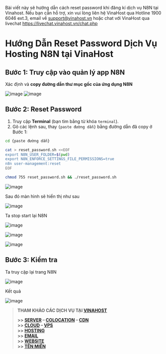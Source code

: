 Bài viết này sẽ hướng dẫn cách reset password khi đăng kí dịch vụ N8N tại Vinahost. Nếu bạn cần hỗ trợ, xin vui lòng liên hệ VinaHost qua Hotline 1900 6046 ext.3, email về support@vinahost.vn hoặc chat với VinaHost qua livechat https://livechat.vinahost.vn/chat.php  
# Hướng Dẫn Reset Password Dịch Vụ Hosting N8N tại VinaHost

## Bước 1: Truy cập vào quản lý app N8N

Xác định và **copy đường dẫn thư mục gốc của ứng dụng N8N**

![image](https://github.com/user-attachments/assets/5ea97112-e649-4f6b-9374-a565e7b98e2d)
![image](https://github.com/user-attachments/assets/61e3cf7f-fc0b-42fe-8e09-fbc2959ce33c)


## Bước 2: Reset Password

1. Truy cập **Terminal** (bạn tìm bằng từ khóa `terminal`).
2. Gõ các lệnh sau, thay `{paste đường dẫn}` bằng đường dẫn đã copy ở Bước 1:

```bash
cd {paste đường dẫn}

cat > reset_password.sh <<EOF
export N8N_USER_FOLDER=$(pwd)
export N8N_ENFORCE_SETTINGS_FILE_PERMISSIONS=true
n8n user-management:reset
EOF

chmod 755 reset_password.sh && ./reset_password.sh
```

![image](https://github.com/user-attachments/assets/86d24729-ca28-426a-8911-e4225951455e)

Sau đó màn hình sẽ hiển thị như sau 

![image](https://github.com/user-attachments/assets/b5c50a82-d897-4a11-8ebb-3b4fa5f01e7c)

Ta stop start lại N8N

![image](https://github.com/user-attachments/assets/1f4f1219-0341-48fc-8161-3623042fe22c)

![image](https://github.com/user-attachments/assets/6c2675f5-e9f7-4ca1-ac46-c39c7add581a)

![image](https://github.com/user-attachments/assets/f0890cd8-d03d-4f1e-a18c-0be5f2e3a49e)

## Bước 3: Kiểm tra 
Ta truy cập lại trang N8N

![image](https://github.com/user-attachments/assets/16386a96-37b8-47cb-8aa3-f35f87288ef7)

Kết quả

![image](https://github.com/user-attachments/assets/4e0272e0-3deb-4d81-ac62-4b4a9cc2311b)


> **THAM KHẢO CÁC DỊCH VỤ TẠI [VINAHOST](https://vinahost.vn/)**
>
> **\>> [SERVER](https://vinahost.vn/thue-may-chu-rieng/) – [COLOCATION](https://vinahost.vn/colocation.html) – [CDN](https://vinahost.vn/dich-vu-cdn-chuyen-nghiep)**<br>
> **\>> [CLOUD](https://vinahost.vn/cloud-server-gia-re/) – [VPS](https://vinahost.vn/vps-ssd-chuyen-nghiep/)**<br>
> **\>> [HOSTING](https://vinahost.vn/wordpress-hosting)**<br>
> **\>> [EMAIL](https://vinahost.vn/email-hosting)**<br>
> **\>> [WEBSITE](http://vinawebsite.vn/)**<br>
> **\>> [TÊN MIỀN](https://vinahost.vn/ten-mien-gia-re/)**<br>









